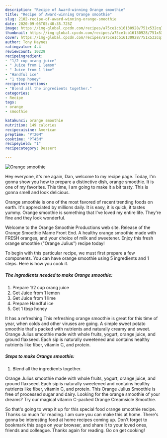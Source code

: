 ```yaml
---
description: "Recipe of Award-winning Orange smoothie"
title: "Recipe of Award-winning Orange smoothie"
slug: 2102-recipe-of-award-winning-orange-smoothie
date: 2020-09-05T05:40:35.725Z
image: https://img-global.cpcdn.com/recipes/a75ce1cb16130928/751x532cq70/orange-smoothie-recipe-main-photo.jpg
thumbnail: https://img-global.cpcdn.com/recipes/a75ce1cb16130928/751x532cq70/orange-smoothie-recipe-main-photo.jpg
cover: https://img-global.cpcdn.com/recipes/a75ce1cb16130928/751x532cq70/orange-smoothie-recipe-main-photo.jpg
author: Tony Haynes
ratingvalue: 4.4
reviewcount: 10229
recipeingredient:
- "1/2 cup orang juice"
- " Juice from 1 lemon"
- " Juice from 1 lime"
- "Handful ice"
- "1 tbsp honey"
recipeinstructions:
- "Blend all the ingredients together."
categories:
- Recipe
tags:
- orange
- smoothie

katakunci: orange smoothie 
nutrition: 149 calories
recipecuisine: American
preptime: "PT20M"
cooktime: "PT45M"
recipeyield: "1"
recipecategory: Dessert

---
```



![Orange smoothie](https://img-global.cpcdn.com/recipes/a75ce1cb16130928/751x532cq70/orange-smoothie-recipe-main-photo.jpg)

Hey everyone, it's me again, Dan, welcome to my recipe page. Today, I'm gonna show you how to prepare a distinctive dish, orange smoothie. It is one of my favorites. This time, I am going to make it a bit tasty. This is gonna smell and look delicious.

Orange smoothie is one of the most favored of recent trending foods on earth. It's appreciated by millions daily. It is easy, it is quick, it tastes yummy. Orange smoothie is something that I've loved my entire life. They're fine and they look wonderful.

Welcome to the Orange Smoothie Productions web site. Release of the Orange Smoothie Mame Front End. A healthy orange smoothie made with FRESH oranges, and your choice of milk and sweetener. Enjoy this fresh orange smoothie (&#34;Orange Julius&#34;) recipe today!


To begin with this particular recipe, we must first prepare a few components. You can have orange smoothie using 5 ingredients and 1 steps. Here is how you cook it.

<!--inarticleads1-->

##### The ingredients needed to make Orange smoothie:

1. Prepare 1/2 cup orang juice
1. Get  Juice from 1 lemon
1. Get  Juice from 1 lime
1. Prepare Handful ice
1. Get 1 tbsp honey


It has a refreshing This refreshing orange smoothie is great for this time of year, when colds and other viruses are going. A simple sweet potato smoothie that&#39;s packed with nutrients and naturally creamy and sweet. Orange Julius smoothie made with whole fruits, yogurt, orange juice, and ground flaxseed. Each sip is naturally sweetened and contains healthy nutrients like fiber, vitamin C, and protein. 

<!--inarticleads2-->

##### Steps to make Orange smoothie:

1. Blend all the ingredients together.


Orange Julius smoothie made with whole fruits, yogurt, orange juice, and ground flaxseed. Each sip is naturally sweetened and contains healthy nutrients like fiber, vitamin C, and protein. This Orange Julius Smoothie is free of processed sugar and dairy. Looking for the orange smoothie of your dreams? Try our magical vitamin C-packed Orange Creamsicle Smoothie. 

So that's going to wrap it up for this special food orange smoothie recipe. Thanks so much for reading. I am sure you can make this at home. There's gonna be interesting food at home recipes coming up. Don't forget to bookmark this page on your browser, and share it to your loved ones, friends and colleague. Thanks again for reading. Go on get cooking!
